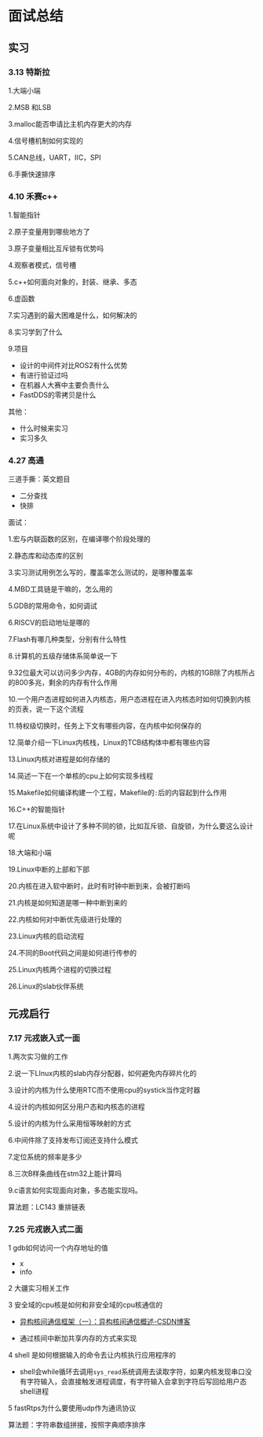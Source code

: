 # 面试总结

## 实习

### 3.13 特斯拉

1.大端小端

2.MSB 和LSB

3.malloc能否申请比主机内存更大的内存

4.信号槽机制如何实现的

5.CAN总线，UART，IIC，SPI

6.手撕快速排序

### 4.10 禾赛c++

1.智能指针

2.原子变量用到哪些地方了

3.原子变量相比互斥锁有优势吗

4.观察者模式，信号槽

5.c++如何面向对象的，封装、继承、多态

6.虚函数

7.实习遇到的最大困难是什么，如何解决的

8.实习学到了什么

9.项目

- 设计的中间件对比ROS2有什么优势
- 有进行验证过吗
- 在机器人大赛中主要负责什么
- FastDDS的零拷贝是什么

其他：

- 什么时候来实习
- 实习多久

### 4.27 高通

三道手撕：英文题目

- 二分查找
- 快排

面试：

1.宏与内联函数的区别，在编译哪个阶段处理的

2.静态库和动态库的区别

3.实习测试用例怎么写的，覆盖率怎么测试的，是哪种覆盖率

4.MBD工具链是干嘛的，怎么用的

5.GDB的常用命令，如何调试

6.RISCV的启动地址是哪的

7.Flash有哪几种类型，分别有什么特性

8.计算机的五级存储体系简单说一下

9.32位最大可以访问多少内存，4GB的内存如何分布的，内核的1GB除了内核所占的800多兆，剩余的内存有什么作用

10.一个用户态进程如何进入内核态，用户态进程在进入内核态时如何切换到内核的页表，说一下这个流程

11.特权级切换时，任务上下文有哪些内容，在内核中如何保存的

12.简单介绍一下Linux内核栈，Linux的TCB结构体中都有哪些内容

13.Linux内核对进程是如何存储的

14.简述一下在一个单核的cpu上如何实现多线程

15.Makefile如何编译构建一个工程，Makefile的`:`后的内容起到什么作用

16.C++的智能指针

17.在Linux系统中设计了多种不同的锁，比如互斥锁、自旋锁，为什么要这么设计呢

18.大端和小端

19.Linux中断的上部和下部

20.内核在进入软中断时，此时有时钟中断到来，会被打断吗

21.内核是如何知道是哪一种中断到来的

22.内核如何对中断优先级进行处理的

23.Linux内核的启动流程

24.不同的Boot代码之间是如何进行传参的

25.Linux内核两个进程的切换过程

26.Linux的slab伙伴系统

## 元戎启行

### 7.17 元戎嵌入式一面

1.两次实习做的工作

2.说一下LInux内核的slab内存分配器，如何避免内存碎片化的

3.设计的内核为什么使用RTC而不使用cpu的systick当作定时器

4.设计的内核如何区分用户态和内核态的进程

5.设计的内核为什么采用恒等映射的方式

6.中间件除了支持发布订阅还支持什么模式

7.定位系统的频率是多少

8.三次B样条曲线在stm32上能计算吗

9.c语言如何实现面向对象，多态能实现吗。

算法题：LC143 重排链表

### 7.25 元戎嵌入式二面

1 gdb如何访问一个内存地址的值

- x
- info

2 大疆实习相关工作

3 安全域的cpu核是如何和非安全域的cpu核通信的

- [异构核间通信框架（一）：异构核间通信概述-CSDN博客](https://blog.csdn.net/qq_37121463/article/details/137694117)

- 通过核间中断加共享内存的方式来实现

4 shell 是如何根据输入的命令去让内核执行应用程序的

- shell会while循环去调用`sys_read`系统调用去读取字符，如果内核发现串口没有字符输入，会直接触发进程调度，有字符输入会拿到字符后写回给用户态shell进程

5 fastRtps为什么要使用udp作为通讯协议

算法题：字符串数组拼接，按照字典顺序排序

